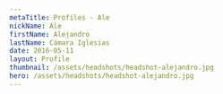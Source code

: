 ```yaml
---
metaTitle: Profiles - Ale
nickName: Ale
firstName: Alejandro
lastName: Cámara Iglesias
date: 2016-05-11
layout: Profile
thumbnail: /assets/headshots/headshot-alejandro.jpg
hero: /assets/headshots/headshot-alejandro.jpg
---
```


